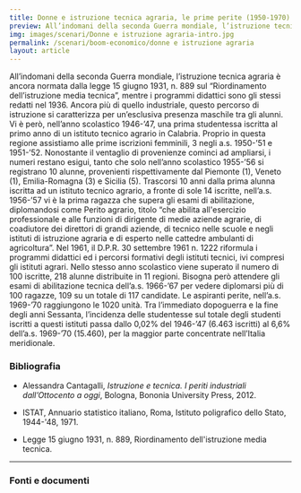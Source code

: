 ```yaml
---
title: Donne e istruzione tecnica agraria, le prime perite (1950-1970)
preview: All’indomani della seconda Guerra mondiale, l’istruzione tecnica agraria è ancora normata dalla legge 15 giugno 1931, n. 889 sul “Riordinamento dell’istruzione media tecnica”, mentre i programmi didattici sono gli stessi redatti nel 1936.
img: images/scenari/Donne e istruzione agraria-intro.jpg
permalink: /scenari/boom-economico/donne e istruzione agraria
layout: article
---
```


All’indomani della seconda Guerra mondiale, l’istruzione tecnica agraria è ancora normata dalla legge 15 giugno 1931, n. 889 sul “Riordinamento dell’istruzione media tecnica”, mentre i programmi didattici sono gli stessi redatti nel 1936.
Ancora più di quello industriale, questo percorso di istruzione si caratterizza per un’esclusiva presenza maschile tra gli alunni. Vi è però, nell’anno scolastico 1946-’47, una prima studentessa iscritta al primo anno di un istituto tecnico agrario in Calabria. Proprio in questa regione assistiamo alle prime iscrizioni femminili, 3 negli a.s. 1950-’51 e 1951-’52.
Nonostante il ventaglio di provenienze cominci ad ampliarsi, i numeri restano esigui, tanto che solo nell’anno scolastico 1955-’56 si registrano 10 alunne, provenienti rispettivamente dal Piemonte (1), Veneto (1), Emilia-Romagna (3) e Sicilia (5).
Trascorsi 10 anni dalla prima alunna iscritta ad un istituto tecnico agrario, a fronte di sole 14 iscritte, nell’a.s. 1956-’57 vi è la prima ragazza che supera gli esami di abilitazione, diplomandosi come Perito agrario, titolo “che abilita all'esercizio professionale e alle funzioni  di  dirigente  di  medie aziende agrarie, di coadiutore dei direttori di  grandi  aziende,  di tecnico nelle scuole e negli istituti  di  istruzione  agraria  e  di esperto nelle cattedre ambulanti di agricoltura”.
Nel 1961, il D.P.R. 30 settembre 1961 n. 1222 riformula i programmi didattici ed i percorsi formativi degli istituti tecnici, ivi compresi gli istituti agrari. Nello stesso anno scolastico viene superato il numero di 100 iscritte, 218 alunne distribuite in 11 regioni. Bisogna però attendere gli esami di abilitazione tecnica dell’a.s. 1966-’67 per vedere diplomarsi più di 100 ragazze, 109 su un totale di 117 candidate. Le aspiranti perite, nell’a.s. 1969-’70 raggiungono le 1020 unità.
Tra l’immediato dopoguerra e la fine degli anni Sessanta, l’incidenza delle studentesse sul totale degli studenti iscritti a questi istituti passa dallo 0,02% del 1946-’47 (6.463 iscritti) al 6,6% dell’a.s. 1969-’70 (15.460), per la maggior parte concentrate nell’Italia meridionale.

### Bibliografia
- Alessandra Cantagalli, *Istruzione e tecnica. I periti industriali dall’Ottocento a oggi*, Bologna, Bononia University Press, 2012.

- ISTAT, Annuario statistico italiano, Roma, Istituto poligrafico dello Stato, 1944-'48, 1971.

- Legge 15 giugno 1931, n. 889, Riordinamento dell'istruzione media tecnica.


---

### Fonti e documenti
